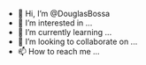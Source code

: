 - 👋 Hi, I’m @DouglasBossa
- 👀 I’m interested in ...
- 🌱 I’m currently learning ...
- 💞️ I’m looking to collaborate on ...
- 📫 How to reach me ...

<!---
DouglasBossa/DouglasBossa is a ✨ special ✨ repository because its `README.md` (this file) appears on your GitHub profile.
You can click the Preview link to take a look at your changes.
--->
